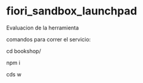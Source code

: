 # fiori_sandbox_launchpad
Evaluacion de la herramienta

comandos para correr el servicio:

cd bookshop/

npm i

cds w
